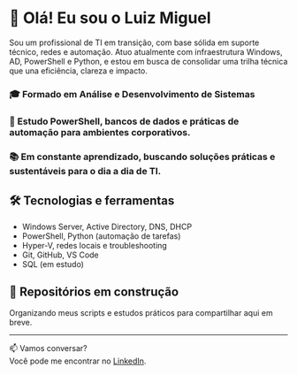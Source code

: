 # 👋 Olá! Eu sou o Luiz Miguel

Sou um profissional de TI em transição, com base sólida em suporte técnico, redes e automação. Atuo atualmente com infraestrutura Windows, AD, PowerShell e Python, e estou em busca de consolidar uma trilha técnica que una eficiência, clareza e impacto.

### 🎓 Formado em Análise e Desenvolvimento de Sistemas

### 🔧 Estudo PowerShell, bancos de dados e práticas de automação para ambientes corporativos.  

### 📚 Em constante aprendizado, buscando soluções práticas e sustentáveis para o dia a dia de TI.

## 🛠️ Tecnologias e ferramentas
- Windows Server, Active Directory, DNS, DHCP
- PowerShell, Python (automação de tarefas)
- Hyper-V, redes locais e troubleshooting
- Git, GitHub, VS Code
- SQL (em estudo)

## 🚧 Repositórios em construção
Organizando meus scripts e estudos práticos para compartilhar aqui em breve.

---

📫 Vamos conversar?  
Você pode me encontrar no [LinkedIn](https://www.linkedin.com/in/luizmiguelgaio/).


